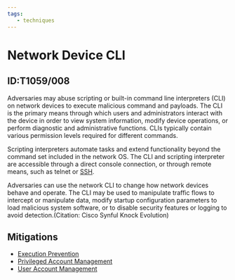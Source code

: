 ```yaml
---
tags:
   - techniques
---
```

# Network Device CLI
## ID:T1059/008
Adversaries may abuse scripting or built-in command line interpreters (CLI) on network devices to execute malicious command and payloads. The CLI is the primary means through which users and administrators interact with the device in order to view system information, modify device operations, or perform diagnostic and administrative functions. CLIs typically contain various permission levels required for different commands. 

Scripting interpreters automate tasks and extend functionality beyond the command set included in the network OS. The CLI and scripting interpreter are accessible through a direct console connection, or through remote means, such as telnet or [SSH](techniques/T1021/004).

Adversaries can use the network CLI to change how network devices behave and operate. The CLI may be used to manipulate traffic flows to intercept or manipulate data, modify startup configuration parameters to load malicious system software, or to disable security features or logging to avoid detection.(Citation: Cisco Synful Knock Evolution)
## Mitigations
* [Execution Prevention](mitigations/M1038)
* [Privileged Account Management](mitigations/M1026)
* [User Account Management](mitigations/M1018)
